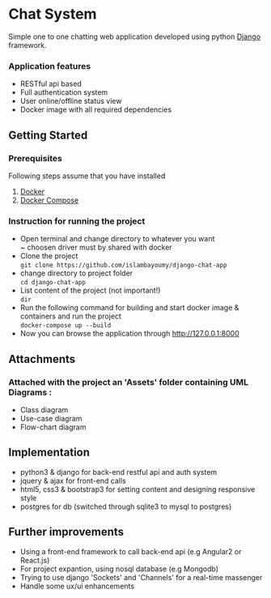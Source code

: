 # Chat System
Simple one to one chatting web application developed using python [Django](https://www.djangoproject.com) framework.


### Application features
* RESTful api based
* Full authentication system
* User online/offline status view
* Docker image with all required dependencies  


## Getting Started

### Prerequisites
Following steps assume that you have installed  
1. [Docker](https://www.docker.com)  
2. [Docker Compose](https://docs.docker.com/compose)  

### Instruction for running the project

- Open terminal and change directory to whatever you want  
~ choosen driver must by shared with docker 
- Clone the project  
`git clone https://github.com/islambayoumy/django-chat-app`
- change directory to project folder  
`cd django-chat-app`
- List content of the project (not important!)  
`dir`
- Run the following command for building and start docker image & containers and run the project  
`docker-compose up --build`
- Now you can browse the application through http://127.0.0.1:8000

## Attachments
### Attached with the project an 'Assets' folder containing UML Diagrams :  
- Class diagram
- Use-case diagram
- Flow-chart diagram

## Implementation
 - python3 & django for back-end restful api and auth system
 - jquery & ajax for front-end calls
 - html5, css3 & bootstrap3 for setting content and designing responsive style
 - postgres for db (switched through sqlite3 to mysql to postgres)
 
 ## Further improvements
 - Using a front-end framework to call back-end api (e.g Angular2 or React.js)
 - For project expantion, using nosql database (e.g Mongodb)
 - Trying to use django 'Sockets' and 'Channels' for a real-time massenger
 - Handle some ux/ui enhancements
